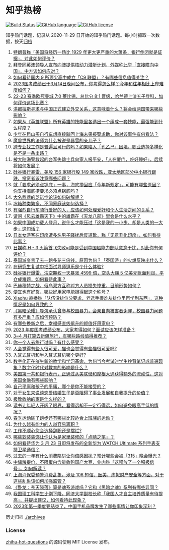 # 知乎热榜
[![Build Status](https://github.com/ToWeLong/zhihu-hot-questions/workflows/CI/badge.svg)](https://github.com/ToWeLong/zhihu-hot-questions/actions)
[![GitHub language](https://img.shields.io/badge/language-golang-orange.svg)](https://golang.org/)
[![GitHub license](https://img.shields.io/github/license/ToWeLong/zhihu-hot-questions)](https://github.com/ToWeLong/zhihu-hot-questions/blob/main/LICENSE)

知乎热门话题，记录从 2020-11-29 日开始的知乎热门话题。每小时抓取一次数据，按天[归档](./archives)

<!-- BEGIN -->

1. [特朗普称「美国将经历一场比 1929 年更大更严重的大萧条，银行倒闭就是证据」，对此如何评价？](https://www.zhihu.com/question/589475961)
1. [拜登同英澳领导人宣布向澳提供核动力潜艇计划，外媒称此举「直接瞄向中国」，中方该如何应对？](https://www.zhihu.com/question/589467930)
1. [如何看待国内 9 所顶尖高中成立「C9 联盟」？有哪些信息值得关注？](https://www.zhihu.com/question/589555014)
1. [2023国考成绩已于3月14日晚间公布，你考得怎么样？今年和往年相比上岸难度如何？](https://www.zhihu.com/question/589464646)
1. [22-23 赛季欧冠曼城 7:0 莱比锡，总比分 8:1 晋级，哈兰德上演五子登科，如何评价这场比赛？](https://www.zhihu.com/question/589642520)
1. [洪都拉斯寻求与中国正式建立外交关系，这意味着什么？将会给两国带来哪些影响？](https://www.zhihu.com/question/589674784)
1. [如果从《英雄联盟》所有英雄的技能里各选出一个组成一套技能，最强能到什么程度？](https://www.zhihu.com/question/583567954)
1. [少年在昆山买自行车想直接骑回上海未果报警求助，你对该事件有何看法？](https://www.zhihu.com/question/589186811)
1. [魔兽世界的法师为什么被说是暴雪的亲儿子？](https://www.zhihu.com/question/35656965)
1. [跨专业找工作是普遍且可行的吗？如果陷入「孔乙己」困境，职业选择多样化是不是一条出路？](https://www.zhihu.com/question/589085700)
1. [被大陆海警救起的台军失踪士兵向家人报平安，「人在厦门，吃好睡好」，后续将如何发展？](https://www.zhihu.com/question/589590740)
1. [硅谷银行暴雷，美股 156 家银行股 149 家收跌，亚太地区部分中小银行跟跌，投资者该注意哪些问题？](https://www.zhihu.com/question/589542606)
1. [就「要求必须点锅底」一事，海底捞回应「今年新规定」，可能有哪些原因？你支持海底捞要求必须点锅底吗？](https://www.zhihu.com/question/589506419)
1. [大名鼎鼎的芝诺悖论该如何破解呢？](https://www.zhihu.com/question/573332602)
1. [冰箱种类繁多，不同家庭该如何选择？](https://www.zhihu.com/question/534231879)
1. [有强烈自行车骑行爱好的人，应该如何处理爱好和个人生活之间的关系？](https://www.zhihu.com/question/588592051)
1. [请问《风云雄霸天下》中的雄霸在《天龙八部》里会是什么水平？](https://www.zhihu.com/question/576105119)
1. [如果中国成功载人登月，说什么才能压过「这是我的一小步，却是人类的一大步」这句话？](https://www.zhihu.com/question/428127319)
1. [日本女游客在印度遭多名男子骚扰后反道歉，称「无意丑化印度」，如何看待此事？](https://www.zhihu.com/question/589403687)
1. [日媒称 H - 3 火箭首飞失败可能是受到中国超能力部队意念干扰，对此你有何评价？](https://www.zhihu.com/question/589477090)
1. [泰国游变贵了去一趟多花三倍钱，原因为何？「泰国游」的火爆反映出什么？](https://www.zhihu.com/question/589465950)
1. [在研究生复试中把面试导师逗乐是个什么体验?](https://www.zhihu.com/question/396341774)
1. [硅谷银行爆雷，沽空期权一天暴涨 4599 倍，空头大赚 5 亿美元账面利润，平仓成难题，如何看待此事？](https://www.zhihu.com/question/588998129)
1. [巴赫穆特之战，俄乌双方互称对方人员损失惨重，目前形势如何？](https://www.zhihu.com/question/589273202)
1. [便宜也有好货，哪些好用家电能担得起这个称号？](https://www.zhihu.com/question/589319194)
1. [Xiaohu 直播称「队伍没排位分要求，老选手很难从排位里再学到东西」，这种情况是如何导致的？](https://www.zhihu.com/question/588668175)
1. [《黑暗荣耀》导演承认曾参与校园暴力，会亲自向被害者谢罪，校园暴力问题有多严重？应如何预防？](https://www.zhihu.com/question/589301663)
1. [有哪些换新之后，幸福感直线飙升的颜值好用家电？](https://www.zhihu.com/question/589317529)
1. [2023 年度国考成绩公布，大家考得如何？面试应该怎样准备？](https://www.zhihu.com/question/587283956)
1. [3~4 月打算去新疆旅行，有哪些路线值得推荐？](https://www.zhihu.com/question/586924596)
1. [你一个人去旅行过吗？有什么感受？](https://www.zhihu.com/question/586798514)
1. [人会觉得有些人很可爱，猫也会觉得有些猫很可爱吗?](https://www.zhihu.com/question/587609854)
1. [入耳式耳机和半入耳式耳机哪个更好?](https://www.zhihu.com/question/337028255)
1. [数字化正在催生新的教学和学习革命，为何当今考试时学生抄背笔记成普遍现象？数字化时代对教育的影响是什么？](https://www.zhihu.com/question/588652807)
1. [美国第一共和银行表示，正通过从美联储和摩根大通获得额外的流动性，这对美国金融有哪些影响？](https://www.zhihu.com/question/589257915)
1. [自己平庸和孩子的平庸，哪个是你不能接受的？](https://www.zhihu.com/question/588613604)
1. [对于女生来说谈恋爱结婚生子是否阻碍了事业发展和自我提升的价值？](https://www.zhihu.com/question/294473429)
1. [极致收纳的家是什么样的？](https://www.zhihu.com/question/331434969)
1. [读书让年轻人开阔了眼界，看得远却不一定行得远，如何避免眼高手低的情况？](https://www.zhihu.com/question/589085478)
1. [春季运动除了跑步还有哪些比较适合上班族的运动？](https://www.zhihu.com/question/585878724)
1. [为什么越有能力的人越容易离职？](https://www.zhihu.com/question/587045840)
1. [工作不顺心您会选择辞职还是摆烂?](https://www.zhihu.com/question/585856621)
1. [哪些软装装饰让你认为是家里装修的「点睛之笔」？](https://www.zhihu.com/question/585163972)
1. [如何看待华为 3 月 23 日即将发布的全新华为 WATCH Ultimate 系列手表支持卫星通信？](https://www.zhihu.com/question/589522438)
1. [过去的一年有什么消费陷阱让你倍感困扰？预计哪些会被「315」晚会曝光？](https://www.zhihu.com/question/589492500)
1. [中储粮提价、不限蛋白含量收购国产大豆，业内称「这释放了一个积极信号」，如何解读？](https://www.zhihu.com/question/588715219)
1. [上海消保委预警消费乱象，涉及 106 短信、医美、虚拟财产安全等方面，对于这些乱象该如何加强监管？](https://www.zhihu.com/question/588969095)
1. [《卧龙：苍天陨落》算是魂系游戏吗？它和《黑暗之魂》系列有哪些异同？](https://www.zhihu.com/question/588503800)
1. [我国理工科学生比例下降，同济大学副校长称「我国人才自主培养质量有待提高」，并提出建议，如何看待此现象？](https://www.zhihu.com/question/589486697)
1. [2023年第一季度要结束了，中国手机品牌发生了哪些事情让你印象深刻？](https://www.zhihu.com/question/589245054)

<!-- END -->

历史归档 [./archives](./archives)


### License
[zhihu-hot-questions](https://github.com/towelong/zhihu-hot-questions) 的源码使用 MIT License 发布。